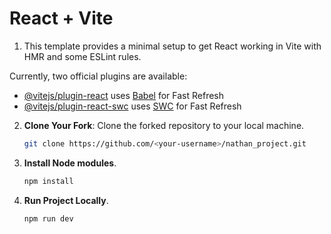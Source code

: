 # React + Vite

1. This template provides a minimal setup to get React working in Vite with HMR and some ESLint rules.

  Currently, two official plugins are available:

- [@vitejs/plugin-react](https://github.com/vitejs/vite-plugin-react/blob/main/packages/plugin-react/README.md) uses [Babel](https://babeljs.io/) for Fast Refresh
- [@vitejs/plugin-react-swc](https://github.com/vitejs/vite-plugin-react-swc) uses [SWC](https://swc.rs/) for Fast Refresh

2. **Clone Your Fork**: Clone the forked repository to your local machine.

   ```bash
   git clone https://github.com/<your-username>/nathan_project.git
   ```
3. **Install Node modules**.

   ```bash
   npm install
   ```

4. **Run Project Locally**.

   ```bash
   npm run dev
   ```
